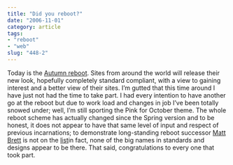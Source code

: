 ```yaml
---
title: "Did you reboot?"
date: "2006-11-01"
category: article
tags:
- "reboot"
- "web"
slug: "448-2"
---
```


Today is the [Autumn reboot](https://www.cssreboot.com/). Sites from around the world will release their new look, hopefully completely standard compliant, with a view to gaining interest and a better view of their sites. I’m gutted that this time around I have just not had the time to take part. I had every intention to have another go at the reboot but due to work load and changes in job I’ve been totally snowed under; well, I’m still sporting the Pink for October theme. The whole reboot scheme has actually changed since the Spring version and to be honest, it does not appear to have that same level of input and respect of previous incarnations; to demonstrate long-standing reboot successor [Matt Brett](https://mattbrett.com) is not on the [list](https://www.cssreboot.com/fall-rebooters/)in fact, none of the big names in standards and designs appear to be there. That said, congratulations to every one that took part.
